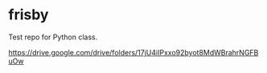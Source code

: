 # frisby



Test repo for Python class.


https://drive.google.com/drive/folders/17jU4iIPxxo92byot8MdWBrahrNGFBuOw
